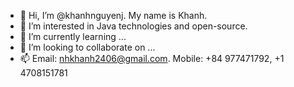 - 👋 Hi, I’m @khanhnguyenj. My name is Khanh.
- 👀 I’m interested in Java technologies and open-source.
- 🌱 I’m currently learning ...
- 💞️ I’m looking to collaborate on ...
- 📫 Email: nhkhanh2406@gmail.com. Mobile: +84 977471792, +1 4708151781

<!---
khanhnguyenj/khanhnguyenj is a ✨ special ✨ repository because its `README.md` (this file) appears on your GitHub profile.
You can click the Preview link to take a look at your changes.
--->
